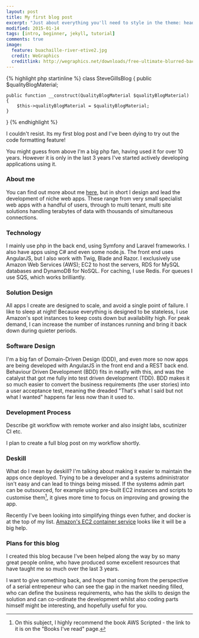 ```yaml
---
layout: post
title: My first blog post
excerpt: "Just about everything you'll need to style in the theme: headings, paragraphs, blockquotes, tables, code blocks, and more."
modified: 2015-01-14
tags: [intro, beginner, jekyll, tutorial]
comments: true
image:
  feature: buachaille-river-etive2.jpg
  credit: WeGraphics
  creditlink: http://wegraphics.net/downloads/free-ultimate-blurred-background-pack/
---
```


{% highlight php startinline %}
class SteveGillsBlog
{
    public $qualityBlogMaterial;

    public function __construct(QualityBlogMaterial $qualityBlogMaterial)
    {
        $this->qualityBlogMaterial = $qualityBlogMaterial;
    }
}
{% endhighlight %}

I couldn't resist. Its my first blog post and I've been dying to try out the code formatting feature!

You might guess from above I'm a big php fan, having used it for over 10 years. However it is only in the last 3 years
I've started actively developing applications using it.

### About me
You can find out more about me [here](/about/), but in short I design and lead the development of
niche web apps. These range from very small specialist web apps with a handful of users, through to multi tenant, multi site
solutions handling terabytes of data with thousands of simultaneous connections.

### Technology
I mainly use php in the back end, using Symfony and Laravel frameworks. I also have apps using C# and even some node.js.
The front end uses AngularJS, but I also work with Twig, Blade and Razor. I exclusively use Amazon Web Services (AWS);
EC2 to host the servers, RDS for MySQL databases and DynamoDB for NoSQL. For caching, I use Redis. For queues I use SQS, which works brilliantly.

### Solution Design
All apps I create are designed to scale, and avoid a single point of failure. I like to sleep at night! Because
everything is designed to be stateless, I use Amazon's spot instances to keep costs down but availability high. For peak
demand, I can increase the number of instances running and bring it back down during quieter periods.

### Software Design
I'm a big fan of Domain-Driven Design (DDD), and even more so now apps are being developed with AngularJS in the front
end and a REST back end. Behaviour Driven Development (BDD) fits in neatly with this, and was the catalyst that got me
fully into test driven development (TDD). BDD makes it so much easier to convert the business requirements (the user
 stories) into a user acceptance test, meaning the dreaded "That's what I said but not what I wanted" happens far less
 now than it used to.

### Development Process
Describe git workflow with remote worker and also insight labs, scutinizer CI etc.

I plan to create a full blog post on my workflow shortly.

### Deskill
What do I mean by deskill? I'm talking about making it easier to maintain the apps once deployed. Trying to be a
developer and a systems administrator isn't easy and can lead to things being missed. If the systems admin part can be
outsourced, for example using pre-built EC2 instances and scripts to customise them[^1], it gives more time to focus on
 improving and growing the app.

Recently I've been looking into simplifying things even futher, and docker is at the top of my list. [Amazon's EC2 container
service](https://aws.amazon.com/blogs/aws/cloud-container-management/) looks like it will be a big help.

### Plans for this blog
I created this blog because I've been helped along the way by so many great people online, who have produced some excellent resources that
 have taught me so much over the last 3 years.

 I want to give something back, and hope that coming from the perspective
 of a serial entrepeneur who can see the gap in the market needing filled, who can define the business requirements, who has the skills to design the solution and can co-ordinate
 the development whilst also coding parts himself might be interesting, and hopefully useful for you.

[^1]: On this subject, I highly recommend the book AWS Scripted - the link to it is on the "Books I've read" page.